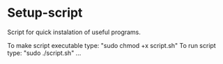 # Setup-script
Script for quick instalation of useful programs.

To make script executable type: "sudo chmod +x script.sh"
To run script type: "sudo ./script.sh"
...
